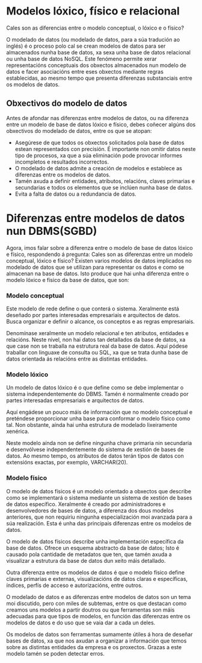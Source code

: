 # Modelos lóxico, físico e relacional

Cales son as diferencias entre o modelo conceptual, o lóxico e o físico?

O modelado de datos (ou modelado de datos, para a súa tradución ao inglés) é o proceso polo cal se crean modelos de datos para ser almacenados nunha base de datos, xa sexa unha base de datos relacional ou unha base de datos NoSQL.
Este fenómeno permite xerar representacións conceptuais dos obxectos almacenados nun modelo de datos e facer asociacións entre eses obxectos mediante regras establecidas, ao mesmo tempo que presenta diferenzas substanciais entre os modelos de datos.

## Obxectivos do modelo de datos

Antes de afondar nas diferenzas entre modelos de datos, ou na diferenza entre un modelo de base de datos lóxico e físico, debes coñecer algúns dos obxectivos do modelado de datos, entre os que se atopan:

- Asegúrese de que todos os obxectos solicitados pola base de datos estean representados con precisión. É importante non omitir datos neste tipo de procesos, xa que a súa eliminación pode provocar informes incompletos e resultados incorrectos.
- O modelado de datos admite a creación de modelos e establece as diferenzas entre os modelos de datos.
- Tamén axuda a definir entidades, atributos, relacións, claves primarias e secundarias e todos os elementos que se inclúen nunha base de datos.
- Evita a falta de datos ou a redundancia de datos.

# Diferenzas entre modelos de datos nun DBMS(SGBD)

Agora, imos falar sobre a diferenza entre o modelo de base de datos lóxico e físico,
respondendo á pregunta: Cales son as diferenzas entre un modelo conceptual, lóxico e físico? Existen varios modelos de datos implicados no modelado de datos que se utilizan para representar os datos e como se almacenan na base de datos. Isto produce que hai unha diferenza entre o modelo lóxico e físico da base de datos, que son:
### Modelo conceptual
Este modelo de rede define o que conterá o sistema. Xeralmente está deseñado por partes interesadas empresariais e arquitectos de datos. Busca organizar e definir o alcance, os conceptos e as regras empresariais.

Denomínase xeralmente un modelo relacional e ten atributos, entidades e relacións.
Neste nivel, non hai datos tan detallados da base de datos, xa que case non se traballa na estrutura real da base de datos. Aquí pódese traballar con linguaxe de consulta ou SQL, xa que se trata dunha base de datos orientada ás relacións entre as distintas entidades.

### Modelo lóxico
Un modelo de datos lóxico é o que define como se debe implementar o sistema independentemente do DBMS. Tamén é normalmente creado por partes interesadas empresariais e arquitectos de datos.

Aquí engádese un pouco máis de información que no modelo conceptual e preténdese proporcionar unha base para conformar o modelo físico como tal. Non obstante, aínda hai unha estrutura de modelado lixeiramente xenérica.

Neste modelo aínda non se define ningunha chave primaria nin secundaria e desenvólvese independentemente do sistema de xestión de bases de datos. Ao mesmo tempo, os atributos de datos terán tipos de datos con extensións exactas, por exemplo, VARCHAR(20).

### Modelo físico
O modelo de datos físicos é un modelo orientado a obxectos que describe como se implementará o sistema mediante un sistema de xestión de bases de datos específico. Xeralmente é creado por administradores e desenvolvedores de bases de datos, a diferenza dos dous modelos anteriores, que non requiriu ningunha especialización moi avanzada para a súa realización. Esta é unha das principais diferenzas entre os modelos de datos.

O modelo de datos físicos describe unha implementación específica da base de datos. Ofrece un esquema abstracto da base de datos; Isto é causado pola cantidade de metadatos que ten,
que tamén axuda a visualizar a estrutura da base de datos dun xeito máis detallado.

Outra diferenza entre os modelos de datos é que o modelo físico define claves primarias e externas, visualizacións de datos claras e específicas, índices, perfís de acceso e autorizacións, entre outros.

O modelado de datos e as diferenzas entre modelos de datos son un tema moi discutido, pero con miles de subtemas, entre os que destacan como creamos uns modelos a partir doutros ou que ferramentas son máis adecuadas para que tipos de modelos,
en función das diferenzas entre os modelos de datos e do uso que se vaia dar a cada un deles.

Os modelos de datos son ferramentas sumamente útiles á hora de deseñar bases de datos, xa que nos axudan a organizar a información que temos sobre as distintas entidades da empresa e os proxectos.
Grazas a este modelo tamén se poden detectar erros.